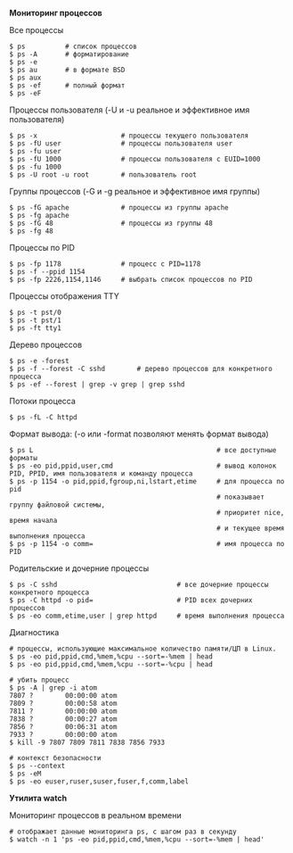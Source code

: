 **Мониторинг процессов**

Все процессы

```
$ ps          # список процессов
$ ps -A       # форматирование
$ ps -e       
$ ps au       # в формате BSD
$ ps aux
$ ps -ef      # полный формат
$ ps -eF
```

Процессы пользователя
(-U и -u реальное и эффективное имя пользователя)

```
$ ps -x                     # процессы текущего пользователя
$ ps -fU user               # процессы пользователя user
$ ps -fu user
$ ps -fU 1000               # процессы пользователя с EUID=1000
$ ps -fu 1000
$ ps -U root -u root        # пользователь root
```

Группы процессов
(-G и -g реальное и эффективное имя группы)

```
$ ps -fG apache             # процессы из группы apache
$ ps -fg apache
$ ps -fG 48                 # процессы из группы 48
$ ps -fg 48
```

Процессы по PID

```
$ ps -fp 1178               # процесс с PID=1178
$ ps -f --ppid 1154
$ ps -fp 2226,1154,1146     # выбрать список процессов по PID
```

Процессы отображения TTY

```
$ ps -t pst/0
$ ps -t pst/1
$ ps -ft tty1
```

Дерево процессов

```
$ ps -e -forest
$ ps -f --forest -C sshd        # дерево процессов для конкретного процесса
$ ps -ef --forest | grep -v grep | grep sshd
```

Потоки процесса

```
$ ps -fL -C httpd
```

Формат вывода:
(-o или -format позволяют менять формат вывода)

```
$ ps L                                              # все доступные форматы
$ ps -eo pid,ppid,user,cmd                          # вывод колонок PID, PPID, имя пользователя и команду процесса
$ ps -p 1154 -o pid,ppid,fgroup,ni,lstart,etime     # для процесса по pid
                                                    # показывает группу файловой системы,
                                                    # приоритет nice, время начала
                                                    # и текущее время выполнения процесса
$ ps -p 1154 -o comm=                               # имя процесса по PID
```

Родительские и дочерние процессы

```
$ ps -C sshd                              # все дочерние процессы конкретного процесса
$ ps -C httpd -o pid=                     # PID всех дочерних процессов
$ ps -eo comm,etime,user | grep httpd     # время выполнения процесса
```

Диагностика

```
# процессы, использующие максимальное количество памяти/ЦП в Linux.
$ ps -eo pid,ppid,cmd,%mem,%cpu --sort=-%mem | head
$ ps -eo pid,ppid,cmd,%mem,%cpu --sort=-%cpu | head

# убить процесс
$ ps -A | grep -i atom
7807 ?        00:00:00 atom
7809 ?        00:00:58 atom
7811 ?        00:00:00 atom
7838 ?        00:00:27 atom
7856 ?        00:06:31 atom
7933 ?        00:00:00 atom
$ kill -9 7807 7809 7811 7838 7856 7933

# контекст безопасности
$ ps --context
$ ps -eM
$ ps -eo euser,ruser,suser,fuser,f,comm,label
```

**Утилита watch**

Мониторинг процессов в реальном времени

```
# отображает данные мониторинга ps, с шагом раз в секунду
$ watch -n 1 'ps -eo pid,ppid,cmd,%mem,%cpu --sort=-%mem | head'
```
